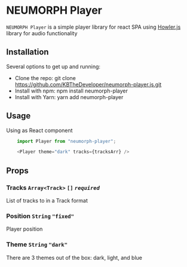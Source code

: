 
# NEUMORPH Player

`NEUMORPH Player` is a simple player library for react SPA using [Howler.js](https://howlerjs.com) library for audio functionality

## Installation
Several options to get up and running:

* Clone the repo: git clone https://github.com/KBTheDeveloper/neumorph-player.js.git
* Install with npm: npm install neumorph-player
* Install with Yarn: yarn add neumorph-player

## Usage 
Using as React component
```javascript
    import Player from "neumorph-player";

    <Player theme="dark" tracks={tracksArr} />
```
## Props

### Tracks `Array<Track>` `[]` *`required`*
List of tracks to in a Track format

### Position `String` `"fixed"`
Player position

### Theme `String` `"dark"`
There are 3 themes out of the box: dark, light, and blue




